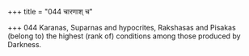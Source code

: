 +++
title = "044 चारणाश् च"

+++
044	Karanas, Suparnas and hypocrites, Rakshasas and Pisakas (belong to) the highest (rank of) conditions among those produced by Darkness.